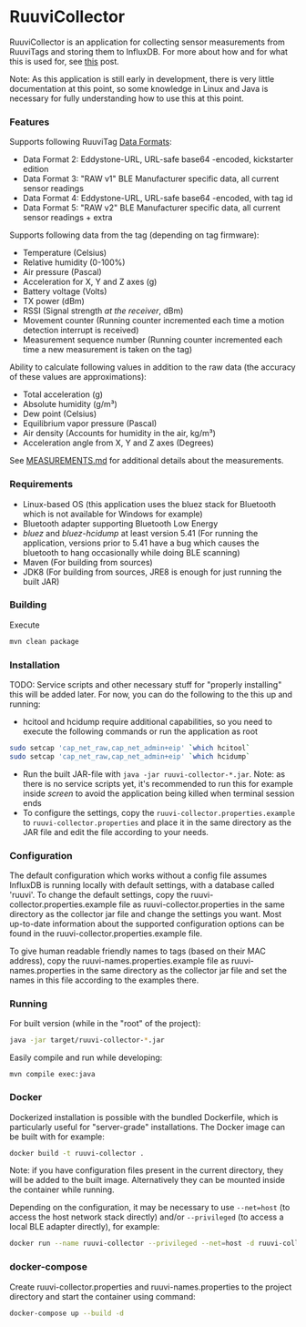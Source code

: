 # RuuviCollector

RuuviCollector is an application for collecting sensor measurements from RuuviTags and storing them to InfluxDB. For more about how and for what this is used for, see [this](https://f.ruuvi.com/t/collecting-ruuvitag-measurements-and-displaying-them-with-grafana/267) post.

Note: As this application is still early in development, there is very little documentation at this point, so some knowledge in Linux and Java is necessary for fully understanding how to use this at this point.

### Features

Supports following RuuviTag [Data Formats](https://github.com/ruuvi/ruuvi-sensor-protocols):

 - Data Format 2: Eddystone-URL, URL-safe base64 -encoded, kickstarter edition
 - Data Format 3: "RAW v1" BLE Manufacturer specific data, all current sensor readings
 - Data Format 4: Eddystone-URL, URL-safe base64 -encoded, with tag id
 - Data Format 5: "RAW v2" BLE Manufacturer specific data, all current sensor readings + extra

Supports following data from the tag (depending on tag firmware):

 - Temperature (Celsius)
 - Relative humidity (0-100%)
 - Air pressure (Pascal)
 - Acceleration for X, Y and Z axes (g)
 - Battery voltage (Volts)
 - TX power (dBm)
 - RSSI (Signal strength *at the receiver*, dBm)
 - Movement counter (Running counter incremented each time a motion detection interrupt is received)
 - Measurement sequence number (Running counter incremented each time a new measurement is taken on the tag)

Ability to calculate following values in addition to the raw data (the accuracy of these values are approximations):

 - Total acceleration (g)
 - Absolute humidity (g/m³)
 - Dew point (Celsius)
 - Equilibrium vapor pressure (Pascal)
 - Air density (Accounts for humidity in the air, kg/m³)
 - Acceleration angle from X, Y and Z axes (Degrees)

See [MEASUREMENTS.md](./MEASUREMENTS.md) for additional details about the measurements.

### Requirements

* Linux-based OS (this application uses the bluez stack for Bluetooth which is not available for Windows for example)
* Bluetooth adapter supporting Bluetooth Low Energy
* *bluez* and *bluez-hcidump* at least version 5.41 (For running the application, versions prior to 5.41 have a bug which causes the bluetooth to hang occasionally while doing BLE scanning)
* Maven (For building from sources)
* JDK8 (For building from sources, JRE8 is enough for just running the built JAR)

### Building

Execute 

```sh
mvn clean package
```

### Installation

TODO: Service scripts and other necessary stuff for "properly installing" this will be added later.
For now, you can do the following to the this up and running:

- hcitool and hcidump require additional capabilities, so you need to execute the following commands or run the application as root

```sh
sudo setcap 'cap_net_raw,cap_net_admin+eip' `which hcitool`
sudo setcap 'cap_net_raw,cap_net_admin+eip' `which hcidump`
```

- Run the built JAR-file with `java -jar ruuvi-collector-*.jar`. Note: as there is no service scripts yet, it's recommended to run this for example inside *screen* to avoid the application being killed when terminal session ends
- To configure the settings, copy the `ruuvi-collector.properties.example` to `ruuvi-collector.properties` and place it in the same directory as the JAR file and edit the file according to your needs.

### Configuration

The default configuration which works without a config file assumes InfluxDB is running locally with default settings, with a database called 'ruuvi'.
To change the default settings, copy the ruuvi-collector.properties.example file as ruuvi-collector.properties in the same directory as the collector jar file and change the settings you want.
Most up-to-date information about the supported configuration options can be found in the ruuvi-collector.properties.example file.

To give human readable friendly names to tags (based on their MAC address), copy the ruuvi-names.properties.example file as ruuvi-names.properties in the same directory as the collector jar file and set the names in this file according to the examples there.

### Running

For built version (while in the "root" of the project):

```sh
java -jar target/ruuvi-collector-*.jar
```

Easily compile and run while developing:

```
mvn compile exec:java
```

### Docker

Dockerized installation is possible with the bundled Dockerfile, which is particularly useful for "server-grade" installations. The Docker image can be built with for example:

```sh
docker build -t ruuvi-collector .
```

Note: if you have configuration files present in the current directory, they will be added to the built image. Alternatively they can be mounted inside the container while running.

Depending on the configuration, it may be necessary to use `--net=host` (to access the host network stack directly) and/or `--privileged` (to access a local BLE adapter directly), for example:

```sh
docker run --name ruuvi-collector --privileged --net=host -d ruuvi-collector
```

### docker-compose

Create ruuvi-collector.properties and ruuvi-names.properties to the project directory and start the container using command:

```sh
docker-compose up --build -d
```
